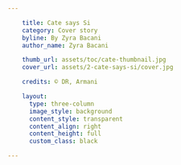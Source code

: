 ```yaml
---

    title: Cate says Si
    category: Cover story
    byline: By Zyra Bacani
    author_name: Zyra Bacani

    thumb_url: assets/toc/cate-thumbnail.jpg
    cover_url: assets/2-cate-says-si/cover.jpg

    credits: © DR, Armani

    layout:
      type: three-column
      image_style: background
      content_style: transparent
      content_align: right
      content_height: full
      custom_class: black

---
```

